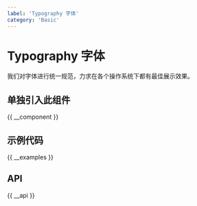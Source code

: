 ```yaml
---
label: 'Typography 字体'
category: 'Basic'
---
```


# Typography 字体

我们对字体进行统一规范，力求在各个操作系统下都有最佳展示效果。

## 单独引入此组件

{{ __component }}

## 示例代码

{{ __examples }}

## API

{{ __api }}
